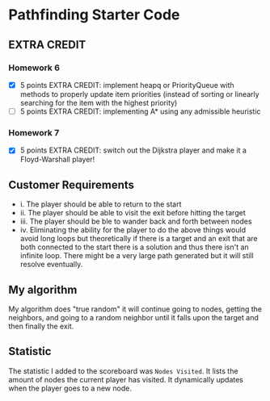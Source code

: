 # Pathfinding Starter Code

## EXTRA CREDIT

### Homework 6

- [x] 5 points EXTRA CREDIT: implement heapq or PriorityQueue with methods to properly update
item priorities (instead of sorting or linearly searching for the item with the highest priority)
- [ ] 5 points EXTRA CREDIT: implementing A* using any admissible heuristic

### Homework 7

- [x] 5 points EXTRA CREDIT: switch out the Dijkstra player and make it a Floyd-Warshall player!

## Customer Requirements

- i. The player should be able to return to the start
- ii. The player should be able to visit the exit before hitting the target
- iii. The player should be ble to wander back and forth between nodes
- iv. Eliminating the ability for the player to do the above things would avoid long loops but theoretically if there is a target and an exit that are both connected to the start there is a solution and thus there isn't an infinite loop. There might be a very large path generated but it will still resolve eventually.

## My algorithm

My algorithm does "true random" it will continue going to nodes, getting the neighbors, and going to a random neighbor until it falls upon the target and then finally the exit.

## Statistic

The statistic I added to the scoreboard was `Nodes Visited`. It lists the amount of nodes the current player has visited. It dynamically updates when the player goes to a new node.
